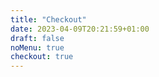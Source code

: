 ```yaml
---
title: "Checkout"
date: 2023-04-09T20:21:59+01:00
draft: false
noMenu: true
checkout: true
---
```


